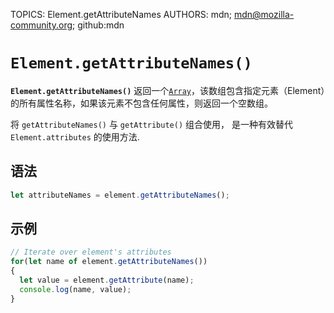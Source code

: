 TOPICS: Element.getAttributeNames
AUTHORS: mdn; mdn@mozilla-community.org; github:mdn

# `Element.getAttributeNames()`

**`Element.getAttributeNames()`** 返回一个[`Array`](/zh-hans/webfrontend/Array)，该数组包含指定元素（Element）的所有属性名称，如果该元素不包含任何属性，则返回一个空数组。

将 `getAttributeNames()` 与 `getAttribute()` 组合使用， 是一种有效替代 `Element.attributes` 的使用方法.

## 语法

```javascript
let attributeNames = element.getAttributeNames();
```

## 示例

```javascript
// Iterate over element's attributes
for(let name of element.getAttributeNames())
{
  let value = element.getAttribute(name);
  console.log(name, value);
}
```
